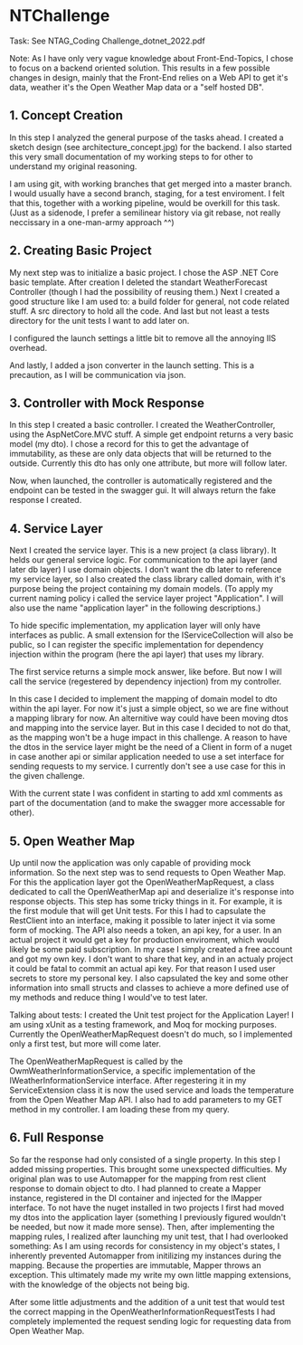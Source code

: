# NTChallenge

Task: See NTAG_Coding Challenge_dotnet_2022.pdf

Note: As I have only very vague knowledge about Front-End-Topics, I chose to focus on a backend oriented solution.
This results in a few possible changes in design, mainly that the Front-End relies on a Web API to get it's data,
weather it's the Open Weather Map data or a "self hosted DB".

## 1. Concept Creation

In this step I analyzed the general purpose of the tasks ahead. I created a sketch design (see architecture_concept.jpg) for the backend.
I also started this very small documentation of my working steps to for other to understand my original reasoning.

I am using git, with working branches that get merged into a master branch. I would usually have a second branch, staging, for a test enviroment.
I felt that this, together with a working pipeline, would be overkill for this task. (Just as a sidenode, I prefer a semilinear history via git rebase, not really neccissary in a one-man-army approach ^^)

## 2. Creating Basic Project

My next step was to initialize a basic project. I chose the ASP .NET Core basic template. After creation I deleted the standart WeatherForecast Controller (though I had the possibility of reusing them.)
Next I created a good structure like I am used to: a build folder for general, not code related stuff. A src directory to hold all the code. And last but not least a tests directory for the unit tests I want to add later on.

I configured the launch settings a little bit to remove all the annoying IIS overhead.

And lastly, I added a json converter in the launch setting. This is a precaution, as I will be communication via json.

## 3. Controller with Mock Response

In this step I created a basic controller.
I created the WeatherController, using the AspNetCore.MVC stuff. A simple get endpoint returns a very basic model (my dto). I chose a record for this to get the advantage of immutability, as these are only data objects that will be returned to the outside.
Currently this dto has only one attribute, but more will follow later.

Now, when launched, the controller is automatically registered and the endpoint can be tested in the swagger gui. It will always return the fake response I created.

## 4. Service Layer

Next I created the service layer. This is a new project (a class library). It helds our general service logic. For communication to the api layer (and later db layer) I use domain objects.
I don't want the db later to reference my service layer, so I also created the class library called domain, with it's purpose being the project containing my domain models.
(To apply my current naming policy i called the service layer project "Application". I will also use the name "application layer" in the following descriptions.)

To hide specific implementation, my application layer will only have interfaces as public. A small extension for the IServiceCollection will also be public, so I can register the specific implementation for dependency injection within the program (here the api layer) that uses my library.

The first service returns a simple mock answer, like before. But now I will call the service (regestered by dependency injection) from my controller.

In this case I decided to implement the mapping of domain model to dto within the api layer. For now it's just a simple object, so we are fine without a mapping library for now.
An alternitive way could have been moving dtos and mapping into the service layer. But in this case I decided to not do that, as the mapping won't be a huge impact in this challenge. A reason to have the dtos in the service layer might be the need of a Client in form of a nuget in case another api or similar application needed to use a set interface for sending requests to my service. I currently don't see a use case for this in the given challenge.

With the current state I was confident in starting to add xml comments as part of the documentation (and to make the swagger more accessable for other).

## 5. Open Weather Map

Up until now the application was only capable of providing mock information. So the next step was to send requests to Open Weather Map.
For this the application layer got the OpenWeatherMapRequest, a class dedicated to call the OpenWeatherMap api and deserialize it's response into response objects.
This step has some tricky things in it. For example, it is the first module that will get Unit tests. For this I had to capsulate the RestClient into an interface, making it possible to later inject it via some form of mocking.
The API also needs a token, an api key, for a user. In an actual project it would get a key for production enviroment, which would likely be some paid subscription. In my case I simply created a free account and got my own key.
I don't want to share that key, and in an actualy project it could be fatal to commit an actual api key. For that reason I used user secrets to store my personal key.
I also capsulated the key and some other information into small structs and classes to achieve a more defined use of my methods and reduce thing I would've to test later.

Talking about tests: I created the Unit test project for the Application Layer! I am using xUnit as a testing framework, and Moq for mocking purposes.
Currently the OpenWeatherMapRequest doesn't do much, so I implemented only a first test, but more will come later.

The OpenWeatherMapRequest is called by the OwmWeatherInformationService, a specific implementation of the IWeatherInformationService interface. After regestering it in my ServiceExtension class it is now the used service and loads the temperature from the Open Weather Map API.
I also had to add parameters to my GET method in my controller. I am loading these from my query.

## 6. Full Response

So far the response had only consisted of a single property. In this step I added missing properties. This brought some unexspected difficulties.
My original plan was to use Automapper for the mapping from rest client response to domain object to dto. I had planned to create a Mapper instance, registered in the DI container and injected for the IMapper interface.
To not have the nuget installed in two projects I first had moved my dtos into the application layer (something I previously figured wouldn't be needed, but now it made more sense).
Then, after implementing the mapping rules, I realized after launching my unit test, that I had overlooked something: As I am using records for consistency in my object's states, I inherently prevented Automapper from initilizing my instances during the mapping.
Because the properties are immutable, Mapper throws an exception. This ultimately made my write my own little mapping extensions, with the knowledge of the objects not being big.

After some little adjustments and the addition of a unit test that would test the correct mapping in the OpenWeatherInformationRequestTests I had completely implemented the request sending logic for requesting data from Open Weather Map.